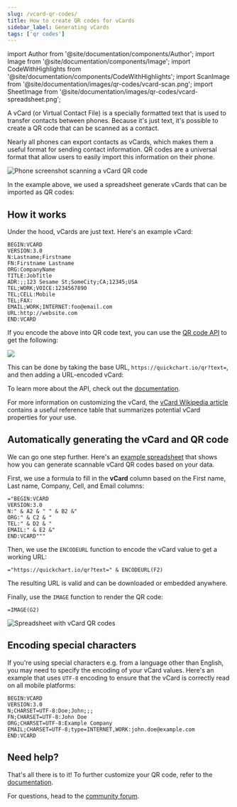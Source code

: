 ```yaml
---
slug: /vcard-qr-codes/
title: How to create QR codes for vCards
sidebar_label: Generating vCards
tags: ['qr codes']
---
```


import Author from '@site/documentation/components/Author';
import Image from '@site/documentation/components/Image';
import CodeWithHighlights from '@site/documentation/components/CodeWithHighlights';
import ScanImage from '@site/documentation/images/qr-codes/vcard-scan.png';
import SheetImage from '@site/documentation/images/qr-codes/vcard-spreadsheet.png';

A vCard (or Virtual Contact File) is a specially formatted text that is used to transfer contacts between phones. Because it's just text, it's possible to create a QR code that can be scanned as a contact.

Nearly all phones can export contacts as vCards, which makes them a useful format for sending contact information. QR codes are a universal format that allow users to easily import this information on their phone.

<Image noBorder maxWidth={500} src={ScanImage} alt="Phone screenshot scanning a vCard QR code" />

In the example above, we used a spreadsheet generate vCards that can be imported as QR codes:

## How it works

Under the hood, vCards are just text. Here's an example vCard:

```
BEGIN:VCARD
VERSION:3.0
N:Lastname;Firstname
FN:Firstname Lastname
ORG:CompanyName
TITLE:JobTitle
ADR:;;123 Sesame St;SomeCity;CA;12345;USA
TEL;WORK;VOICE:1234567890
TEL;CELL:Mobile
TEL;FAX:
EMAIL;WORK;INTERNET:foo@email.com
URL:http://website.com
END:VCARD
```

If you encode the above into QR code text, you can use the [QR code API](https://quickchart.io/qr-code-api/) to get the following:

<Image noBorder src="https://quickchart.io/qr?text=BEGIN%3AVCARD%0AVERSION%3A3.0%0AN%3ALastname%3BFirstname%0AN%3AFirstname%20Lastname%0AORG%3ACompanyName%0ATITLE%3AJobTitle%0AADR%3A%3B%3B123%20Sesame%20St%3BSomeCity%3BCA%3B12345%3BUSA%0ATEL%3BWORK%3BVOICE%3A1234567890%0ATEL%3BCELL%3AMobile%0ATEL%3BFAX%3A%0AEMAIL%3BWORK%3BINTERNET%3Afoo%40email.com%0AURL%3Ahttp%3A%2F%2Fwebsite.com%0AEND%3AVCARD" caption="This QR code contains a vCard" />

This can be done by taking the base URL, `https://quickchart.io/qr?text=`, and then adding a URL-encoded vCard:

<CodeWithHighlights code="**https://quickchart.io/qr?text=**BEGIN%3AVCARD%0AVERSION%3A3.0%0AN%3ALastname%3BFirstname%0AN%3AFirstname%20Lastname%0AORG%3ACompanyName%0ATITLE%3AJobTitle%0AADR%3A%3B%3B123%20Sesame%20St%3BSomeCity%3BCA%3B12345%3BUSA%0ATEL%3BWORK%3BVOICE%3A1234567890%0ATEL%3BCELL%3AMobile%0ATEL%3BFAX%3A%0AEMAIL%3BWORK%3BINTERNET%3Afoo%40email.com%0AURL%3Ahttp%3A%2F%2Fwebsite.com%0AEND%3AVCARD" />

To learn more about the API, check out the [documentation](/documentation/qr-codes/).

For more information on customizing the vCard, the [vCard Wikipedia article](https://en.wikipedia.org/wiki/VCard#Properties) contains a useful reference table that summarizes potential vCard properties for your use.

## Automatically generating the vCard and QR code

We can go one step further. Here's an [example spreadsheet](https://docs.google.com/spreadsheets/d/1-THXs_VCw0SAar3GsNtZlm0p8HGpupZvV_jwjRhxGSQ/edit#gid=0) that shows how you can generate scannable vCard QR codes based on your data.

First, we use a formula to fill in the **vCard** column based on the First name, Last name, Company, Cell, and Email columns:

```
="BEGIN:VCARD
VERSION:3.0
N:" & A2 & " " & B2 &"
ORG:" & C2 & "
TEL:" & D2 & "
EMAIL:" & E2 &"
END:VCARD"""
```

Then, we use the `ENCODEURL` function to encode the vCard value to get a working URL:

```
="https://quickchart.io/qr?text=" & ENCODEURL(F2)
```

The resulting URL is valid and can be downloaded or embedded anywhere.

Finally, use the `IMAGE` function to render the QR code:

```
=IMAGE(G2)
```

<Image src={SheetImage} alt="Spreadsheet with vCard QR codes" />

## Encoding special characters

If you're using special characters e.g. from a language other than English, you may need to specify the encoding of your vCard values.  Here's an example that uses `UTF-8` encoding to ensure that the vCard is correctly read on all mobile platforms:

```
BEGIN:VCARD
VERSION:3.0
N;CHARSET=UTF-8:Doe;John;;;
FN;CHARSET=UTF-8:John Doe
ORG;CHARSET=UTF-8:Example Company
EMAIL;CHARSET=UTF-8;type=INTERNET,WORK:john.doe@example.com
END:VCARD
```

## Need help?

That's all there is to it! To further customize your QR code, refer to the [documentation](/documentation/qr-codes/).

For questions, head to the [community forum](https://community.quickchart.io/).

<Author />
